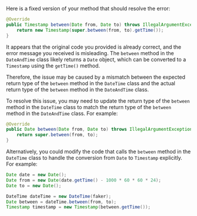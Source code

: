 Here is a fixed version of your method that should resolve the error:

```java
@Override
public Timestamp between(Date from, Date to) throws IllegalArgumentException {
    return new Timestamp(super.between(from, to).getTime());
}
```

It appears that the original code you provided is already correct, and the error message you received is misleading. The `between` method in the `DateAndTime` class likely returns a `Date` object, which can be converted to a `Timestamp` using the `getTime()` method.

Therefore, the issue may be caused by a mismatch between the expected return type of the `between` method in the `DateTime` class and the actual return type of the `between` method in the `DateAndTime` class.

To resolve this issue, you may need to update the return type of the `between` method in the `DateTime` class to match the return type of the `between` method in the `DateAndTime` class. For example:

```java
@Override
public Date between(Date from, Date to) throws IllegalArgumentException {
    return super.between(from, to);
}
```

Alternatively, you could modify the code that calls the `between` method in the `DateTime` class to handle the conversion from `Date` to `Timestamp` explicitly. For example:

```java
Date date = new Date();
Date from = new Date(date.getTime() - 1000 * 60 * 60 * 24);
Date to = new Date();

DateTime dateTime = new DateTime(faker);
Date between = dateTime.between(from, to);
Timestamp timestamp = new Timestamp(between.getTime());
```
